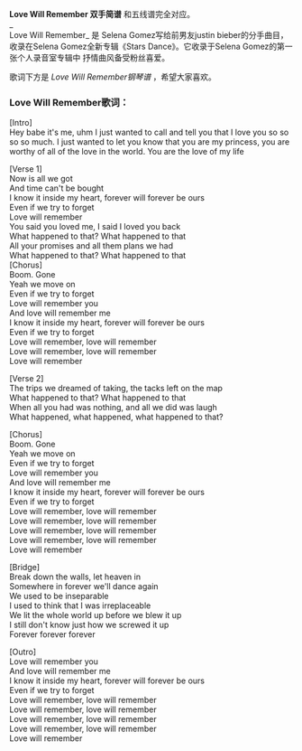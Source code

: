 

**Love Will Remember 双手简谱** 和五线谱完全对应。  
_  
Love Will Remember_ 是 Selena Gomez写给前男友justin bieber的分手曲目，收录在Selena
Gomez全新专辑《Stars Dance》。它收录于Selena Gomez的第一张个人录音室专辑中 抒情曲风备受粉丝喜爱。  
  
歌词下方是 _Love Will Remember钢琴谱_ ，希望大家喜欢。

### Love Will Remember歌词：

[Intro]  
Hey babe it's me, uhm I just wanted to call and tell you that I love you so so
so so much. I just wanted to let you know that you are my princess, you are
worthy of all of the love in the world. You are the love of my life

[Verse 1]  
Now is all we got  
And time can't be bought  
I know it inside my heart, forever will forever be ours  
Even if we try to forget  
Love will remember  
You said you loved me, I said I loved you back  
What happened to that? What happened to that  
All your promises and all them plans we had  
What happened to that? What happened to that  
[Chorus]  
Boom. Gone  
Yeah we move on  
Even if we try to forget  
Love will remember you  
And love will remember me  
I know it inside my heart, forever will forever be ours  
Even if we try to forget  
Love will remember, love will remember  
Love will remember, love will remember  
Love will remember

[Verse 2]  
The trips we dreamed of taking, the tacks left on the map  
What happened to that? What happened to that  
When all you had was nothing, and all we did was laugh  
What happened, what happened, what happened to that?

[Chorus]  
Boom. Gone  
Yeah we move on  
Even if we try to forget  
Love will remember you  
And love will remember me  
I know it inside my heart, forever will forever be ours  
Even if we try to forget  
Love will remember, love will remember  
Love will remember, love will remember  
Love will remember, love will remember  
Love will remember, love will remember  
Love will remember

[Bridge]  
Break down the walls, let heaven in  
Somewhere in forever we'll dance again  
We used to be inseparable  
I used to think that I was irreplaceable  
We lit the whole world up before we blew it up  
I still don't know just how we screwed it up  
Forever forever forever

[Outro]  
Love will remember you  
And love will remember me  
I know it inside my heart, forever will forever be ours  
Even if we try to forget  
Love will remember, love will remember  
Love will remember, love will remember  
Love will remember, love will remember  
Love will remember, love will remember  
Love will remember

